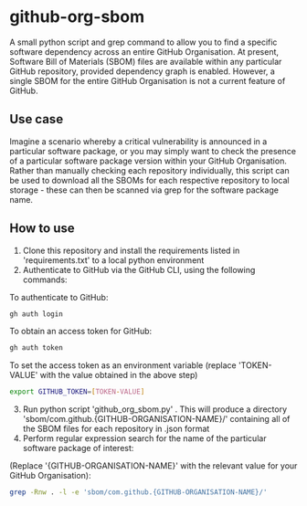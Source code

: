 # github-org-sbom
A small python script and grep command to allow you to find a specific software dependency across an entire GitHub Organisation. At present, Software Bill of Materials (SBOM) files are available within any particular GitHub repository, provided dependency graph is enabled. However, a single SBOM for the entire GitHub Organisation is not a current feature of GitHub.

## Use case
Imagine a scenario whereby a critical vulnerability is announced in a particular software package, or you may simply want to check the presence of a particular software package version within your GitHub Organisation. Rather than manually checking each repository individually, this script can be used to download all the SBOMs for each respective repository to local storage - these can then be scanned via grep for the software package name.

## How to use

1) Clone this repository and install the requirements listed in 'requirements.txt' to a local python environment
2) Authenticate to GitHub via the GitHub CLI, using the following commands:

To authenticate to GitHub:
```bash
gh auth login
```

To obtain an access token for GitHub:
```bash
gh auth token
```

To set the access token as an environment variable (replace 'TOKEN-VALUE' with the value obtained in the above step)
```bash
export GITHUB_TOKEN=[TOKEN-VALUE]
```
3) Run python script 'github_org_sbom.py' . This will produce a directory 'sbom/com.github.{GITHUB-ORGANISATION-NAME}/' containing all of the SBOM files for each repository in .json format
4) Perform regular expression search for the name of the particular software package of interest:

(Replace '{GITHUB-ORGANISATION-NAME}' with the relevant value for your GitHub Organisation):
```bash
grep -Rnw . -l -e 'sbom/com.github.{GITHUB-ORGANISATION-NAME}/'
```